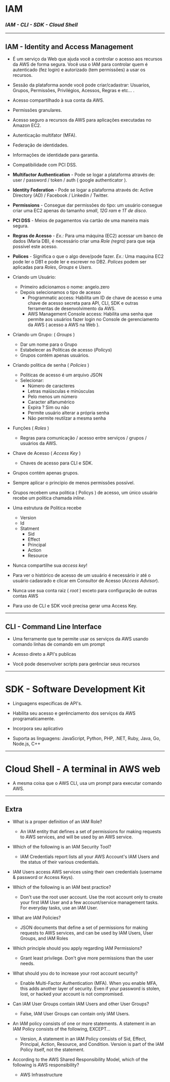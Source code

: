 # IAM 
### *IAM - CLI - SDK - Cloud Shell*
---
## IAM - Identity and Access Management

- É um serviço da Web que ajuda você a controlar o acesso aos recursos da AWS de forma segura. Você usa o IAM para controlar quem é autenticado (fez login) e autorizado (tem permissões) a usar os recursos.

- Sessão da plataforma aonde você pode criar/cadastrar: Usuarios, Grupos, Permissões, Privilégios, Acessos, Regras e etc... .

- Acesso compartilhado à sua conta da AWS.

- Permissões granulares.

- Acesso seguro a recursos da AWS para aplicações executadas no Amazon EC2.

- Autenticação multifator (MFA).

- Federação de identidades.

- Informações de identidade para garantia.

- Compatibilidade com PCI DSS.

- **Multifactor Authentication** - Pode se logar a plataforma através de: user / password / token / auth ( google authenticator ).

- **Identity Federation** - Pode se logar a plataforma através de: Active Directory (AD) / Facebook / Linkedin / Twitter.

- **Permissions** - Consegue dar permissões do tipo: um usuário consegue criar uma EC2 apenas do tamanho *small*, *12G ram* e *1T de disco*.

- **PCI DSS** - Meios de pagamentos via cartão de uma maneira mais segura.

- **Regras de Acesso** - *Ex.:* Para uma máquina (EC2) acessar um banco de dados (Maria DB), é necessário criar uma *Role (regra)* para que seja possível este acesso.

- **Polices** - Significa o que o algo deve/pode fazer. *Ex.:* Uma maquina EC2 pode ler o DB1 e pode ler e escrever no DB2. *Polices* podem ser aplicadas para *Roles*, *Groups* e *Users*.

- Criando um Usuário:
    - Primeiro adicionamos o nome: angelo.zero
    - Depois selecionamos o tipo de acesso
        - Programmatic access: Habilita um ID de chave de acesso e uma chave de acesso secreta para API, CLI, SDK e outras ferramentas de desenvolvimento da AWS.
        - AWS Management Console access: Habilita uma senha que permite aos usuários fazer login no Console de gerenciamento da AWS ( acesso a AWS na Web ).

- Criando um Grupo: ( *Groups* )
    - Dar um nome para o Grupo
    - Estabelecer as Politicas de acesso (*Policys*)
    - Grupos contém apenas usuários.

- Criando política de senha ( *Policies* )
    - Políticas de acesso é um arquivo JSON
    - Selecionar:
        - Número de caracteres
        - Letras maiúsculas e minúsculas
        - Pelo menos um número
        - Caracter alfanumérico
        - Expira ? Sim ou não
        - Permite usuário alterar a própria senha
        - Não permite reutilzar a mesma senha

- Funções ( *Roles* )
    - Regras para comunicação / acesso entre serviços / grupos / usuários da AWS.

- Chave de Acesso ( *Access Key* )
    - Chaves de acesso para CLI e SDK.

- Grupos contém apenas grupos.

- Sempre aplicar o principio de menos permissões possível.

-  Grupos recebem uma politica ( Policys ) de acesso, um único usuário recebe um política chamada *inline*.

- Uma estrutura de Politica recebe
    - Version
    - Id
    - Statment
        - Sid
        - Effect
        - Principal
        - Action
        - Resource

- Nunca compartilhe sua *access key*!

- Para ver o histórico de acesso de um usuário é necessário ir até o usuário cadasrado e clicar em Consultor de Acesso (*Access Advisor*).

- Nunca use sua conta raiz ( *root* ) exceto para configuração de outras contas AWS

- Para uso de CLI e SDK você precisa gerar uma Access Key.

---

## CLI - Command Line Interface

- Uma ferramente que te permite usar os serviços da AWS usando comando linhas de comando em um prompt 

- Acesso direto a API's publicas

- Você pode desenvolver scripts para gerênciar seus recursos

---

# SDK - Software Development Kit

- Linguagens específicas de API's.

- Habilita seu acesso e gerênciamento dos serviços da AWS programaticamente.

- Incorpora seu aplicativo

- Suporta as linguagens: JavaScript, Python, PHP, .NET, Ruby, Java, Go, Node.js, C++

---

# Cloud Shell - A terminal in AWS web

- A mesma coisa que o AWS CLI, usa um prompt para executar comando AWS.

---

## Extra
- What is a proper definition of an IAM Role?
    - An IAM entity that defines a set of permissions for making requests to AWS services, and will be used by an AWS service.

- Which of the following is an IAM Security Tool?
    - IAM Credentials report lists all your AWS Account's IAM Users and the status of their various credentials.

- IAM Users access AWS services using their own credentials (username & password or Access Keys).

- Which of the following is an IAM best practice?
    - Don't use the root user account. Use the root account only to create your first IAM User and a few account/service management tasks. For everyday tasks, use an IAM User.

- What are IAM Policies?
    - JSON documents that define a set of permissions for making requests to AWS services, and can be used by IAM Users, User Groups, and IAM Roles

- Which principle should you apply regarding IAM Permissions?
    - Grant least privilege. Don't give more permissions than the user needs.

- What should you do to increase your root account security?
    - Enable Multi-Factor Authentication (MFA). When you enable MFA, this adds another layer of security. Even if your password is stolen, lost, or hacked your account is not compromised.

- Can IAM User Groups contain IAM Users and other User Groups?
    - False, IAM User Groups can contain only IAM Users.

- An IAM policy consists of one or more statements. A statement in an IAM Policy consists of the following, EXCEPT...
    - Version, A statement in an IAM Policy consists of Sid, Effect, Principal, Action, Resource, and Condition. Version is part of the IAM Policy itself, not the statement.

- According to the AWS Shared Responsibility Model, which of the following is AWS responsibility?
    - AWS Infrasstructure